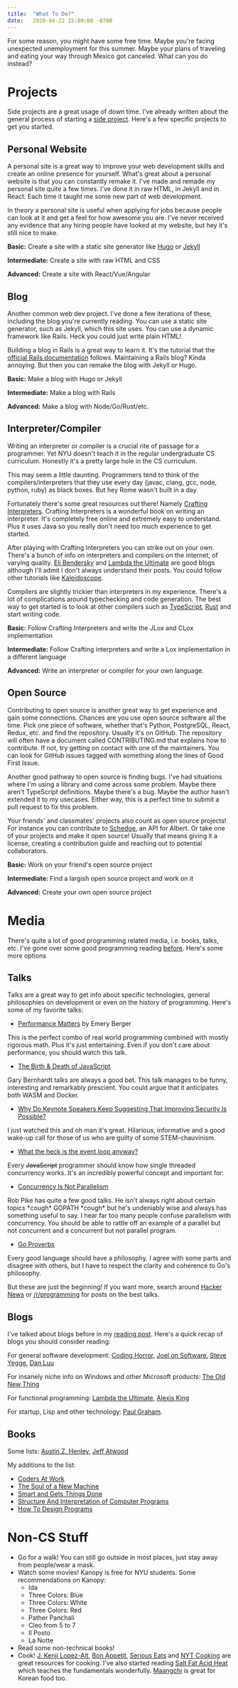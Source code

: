 ```yaml
---
title:  "What To Do?"
date:   2020-04-22 15:00:00 -0700
---
```


For some reason, you might have some free time. Maybe you're facing
unexpected unemployment for this summer. Maybe your plans of traveling
and eating your way through Mexico got canceled. What can you do
instead?

# Projects

Side projects are a great usage of down time. I've already written
about the general process of starting a [side
project](https://blog.torchnyu.com/2019/12/21/side-projects.html). Here's
a few specific projects to get you started.

## Personal Website

A personal site is a great way to improve your web development skills
and create an online presence for yourself. What's great about a
personal website is that you can constantly remake it. I've made and
remade my personal site quite a few times. I've done it in raw HTML,
in Jekyll and in React. Each time it taught me some new part of web
development.

In theory a personal site is useful when applying for jobs because
people can look at it and get a feel for how awesome you are. I've
never received any evidence that any hiring people have looked at my
website, but hey it's still nice to make.

**Basic:** Create a site with a static site generator like
  [Hugo](https://gohugo.io/) or [Jekyll](https://jekyllrb.com/)

**Intermediate:** Create a site with raw HTML and CSS

**Advanced:** Create a site with React/Vue/Angular

## Blog

Another common web dev project. I've done a few iterations of these,
including the blog you're currently reading. You can use a static site
generator, such as Jekyll, which this site uses. You can use a dynamic
framework like Rails. Heck you could just write plain HTML!

Building a blog in Rails is a great way to learn it. It's the tutorial
that the [official Rails
documentation](https://guides.rubyonrails.org/getting_started.html)
follows. Maintaining a Rails blog? Kinda annoying. But then you can
remake the blog with Jekyll or Hugo.

**Basic:** Make a blog with Hugo or Jekyll

**Intermediate:** Make a blog with Rails

**Advanced:** Make a blog with Node/Go/Rust/etc.

## Interpreter/Compiler

Writing an interpreter or compiler is a crucial rite of passage for a
programmer. Yet NYU doesn't teach it in the regular undergraduate CS
curriculum. Honestly it's a pretty large hole in the CS curriculum.

This may seem a little daunting. Programmers tend to think of the
compilers/interpreters that they use every day (javac, clang, gcc,
node, python, ruby) as black boxes. But hey Rome wasn't built in a
day.

Fortunately there's some great resources out there! Namely [Crafting
Interpreters](http://www.craftinginterpreters.com/). Crafting
Interpreters is a wonderful book on writing an interpreter. It's
completely free online and extremely easy to understand. Plus it uses
Java so you really don't need too much experience to get started.

After playing with Crafting Interpreters you can strike out on your
own. There's a bunch of info on interpreters and compilers on the
internet, of varying quality. [Eli
Bendersky](https://eli.thegreenplace.net/) and [Lambda the
Ultimate](http://lambda-the-ultimate.org/) are good blogs although
I'll admit I don't always understand their posts. You could follow
other tutorials like [Kaleidoscope](https://llvm.org/docs/tutorial/).

Compilers are slightly trickier than interpreters in my
experience. There's a lot of complications around typechecking and
code generation. The best way to get started is to look at other
compilers such as
[TypeScript](https://github.com/microsoft/typescript),
[Rust](https://github.com/rust-lang/rust) and start writing code.

**Basic:** Follow Crafting Interpreters and write the JLox and CLox implementation

**Intermediate:** Follow Crafting interpreters and write a Lox
  implementation in a different language

**Advanced:** Write an interpreter or compiler for your own language.

## Open Source

Contributing to open source is another great way to get experience and
gain some connections. Chances are you use open source software all
the time. Pick one piece of software, whether that's Python,
PostgreSQL, React, Redux, etc. and find the repository. Usually it's
on GitHub. The repository will often have a document called
CONTRIBUTING.md that explains how to contribute. If not, try getting
on contact with one of the maintainers. You can look for GitHub issues
tagged with something along the lines of Good First Issue.

Another good pathway to open source is finding bugs. I've had
situations where I'm using a library and come across some
problem. Maybe there aren't TypeScript definitions. Maybe there's a
bug. Maybe the author hasn't extended it to my usecases. Either way,
this is a perfect time to submit a pull request to fix this problem.

Your friends' and classmates' projects also count as open source
projects! For instance you can contribute to
[Schedge](https://github.com/BUGS-NYU/schedge), an API for Albert. Or
take one of your projects and make it open source! Usually that means
giving it a license, creating a contribution guide and reaching out to
potential collaborators.

**Basic:** Work on your friend's open source project

**Intermediate:** Find a largish open source project and work on it

**Advanced:** Create your own open source project

# Media

There's quite a lot of good programming related media, i.e. books,
talks, etc. I've gone over some good programming reading
[before](https://blog.torchnyu.com/2020/02/10/how-much-do-you-read.html). Here's
some more options

## Talks

Talks are a great way to get info about specific technologies, general
philosophies on development or even on the history of
programming. Here's some of my favorite talks:

* [Performance Matters](https://www.youtube.com/watch?v=r-TLSBdHe1A) by Emery Berger

This is the perfect combo of real world programming combined with
mostly rigorous math. Plus it's just entertaining. Even if you don't
care about performance, you should watch this talk.

* [The Birth & Death of JavaScript](https://www.destroyallsoftware.com/talks/the-birth-and-death-of-javascript)

Gary Bernhardt talks are always a good bet. This talk manages to be
funny, interesting and remarkably prescient. You could argue that it
anticipates both WASM and Docker.

* [Why Do Keynote Speakers Keep Suggesting That Improving Security Is
  Possible?](https://www.youtube.com/watch?v=ajGX7odA87k)

I just watched this and oh man it's great. Hilarious, informative and
a good wake-up call for those of us who are guilty of some
STEM-chauvinism.

* [What the heck is the event loop anyway?](https://www.youtube.com/watch?v=8aGhZQkoFbQ)

Every ~~JavaScript~~ programmer should know how single threaded
concurrency works. It's an incredibly powerful concept and important
for:

* [Concurrency Is Not Parallelism](https://www.youtube.com/watch?v=cN_DpYBzKso)

Rob Pike has quite a few good talks. He isn't always right about
certain topics \*cough\* GOPATH \*cough\* but he's undeniably wise and
always has something useful to say. I hear far too many people confuse
parallelism with concurrency. You should be able to rattle off an
example of a parallel but not concurrent and a concurrent but not
parallel program.

* [Go Proverbs](https://www.youtube.com/watch?v=PAAkCSZUG1c)

Every good language should have a philosophy. I agree with some parts
and disagree with others, but I have to respect the clarity and
coherence to Go's philosophy.

But these are just the beginning! If you want more, search around
[Hacker News](https://news.ycombinator.com/) or
[/r/programming](https://old.reddit.com/r/programming/) for posts on
the best talks.

## Blogs

I've talked about blogs before in my [reading
post](https://blog.torchnyu.com/2020/02/10/how-much-do-you-read.html). Here's
a quick recap of blogs you should consider reading:

For general software development: [Coding
Horror](https://blog.codinghorror.com/), [Joel on
Software](https://www.joelonsoftware.com/), [Steve
Yegge](http://steve-yegge.blogspot.com/), [Dan Luu](https://danluu.com/)

For insanely niche info on Windows and other Microsoft products: [The
Old New Thing](https://devblogs.microsoft.com/oldnewthing/)

For functional programming: [Lambda the
Ultimate](http://lambda-the-ultimate.org/), [Alexis
King](https://lexi-lambda.github.io/index.html)

For startup, Lisp and other technology: [Paul
Graham](http://www.paulgraham.com/articles.html).

## Books

Some lists: [Austin
Z. Henley](http://web.eecs.utk.edu/~azh/blog/booksformystudents.html),
[Jeff
Atwood](https://blog.codinghorror.com/recommended-reading-for-developers/)

My additions to the list:

* [Coders At Work](http://www.codersatwork.com/)
* [The Soul of a New
Machine](https://en.wikipedia.org/wiki/The_Soul_of_a_New_Machine)
* [Smart and Gets Things
Done](https://www.amazon.com/Smart-Gets-Things-Done-Technical/dp/1590598385)
* [Structure And Interpretation of Computer Programs](https://mitpress.mit.edu/sites/default/files/sicp/full-text/book/book.html)
* [How To Design Programs](https://htdp.org/)

# Non-CS Stuff

* Go for a walk! You can still go outside in most places, just stay away from people/wear a mask.
* Watch some movies! Kanopy is free for NYU students. Some
	recommendations on Kanopy:
	- Ida
	- Three Colors: Blue
	- Three Colors: White
	- Three Colors: Red
	- Pather Panchali
	- Cleo from 5 to 7
	- Il Posto
	- La Notte
* Read some non-technical books!
* Cook! [J. Kenji Lopez-Alt](https://www.youtube.com/user/kenjialt),
  [Bon Appetit](https://www.youtube.com/user/BonAppetitDotCom),
  [Serious Eats](https://seriouseats.com) and [NYT
  Cooking](https://cooking.nytimes.com/) are great resources for
  cooking. I've also started reading [Salt Fat Acid
  Heat](https://www.amazon.com/Salt-Fat-Acid-Heat-Mastering-ebook/dp/B01HMXV0UQ/)
  which teaches the fundamentals
  wonderfully. [Maangchi](https://www.maangchi.com/) is great for
  Korean food too.


